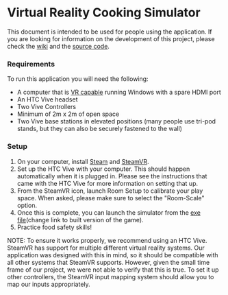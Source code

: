 # Virtual Reality Cooking Simulator

This document is intended to be used for people using the application. If you are looking for information on the development of this project, please check the [wiki](https://github.com/482-932-csce-capstone-sp-2019/cooking-safety/wiki) and the [source code](https://github.com/482-932-csce-capstone-sp-2019/cooking-safety).



### Requirements

To run this application you will need the following:

- A computer that is [VR capable](https://www.vive.com/us/ready/) running Windows with a spare HDMI port
- An HTC Vive headset
- Two Vive Controllers
- Minimum of 2m x 2m of open space
- Two Vive base stations in elevated positions (many people use tri-pod stands, but they can also be securely fastened to the wall)

### Setup

1. On your computer, install [Steam](https://store.steampowered.com/about/) and [SteamVR](https://store.steampowered.com/app/250820/SteamVR/).
2. Set up the HTC Vive with your computer. This should happen automatically when it is plugged in. Please see the instructions that came with the HTC Vive for more information on setting that up.
3. From the SteamVR icon, launch Room Setup to calibrate your play space. When asked, please make sure to select the "Room-Scale" option.
4. Once this is complete, you can launch the simulator from the [exe file]()(change link to built version of the game).
5. Practice food safety skills!

NOTE: To ensure it works properly, we recommend using an HTC Vive. SteamVR has support for multiple different virtual reality systems. Our application was designed with this in mind, so it should be compatible with all other systems that SteamVR supports. However, given the small time frame of our project, we were not able to verify that this is true. To set it up other controllers, the SteamVR input mapping system should allow you to map our inputs appropriately. 